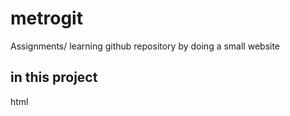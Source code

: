 # metrogit
Assignments/ learning github repository by doing a small website

## in this project
  html
